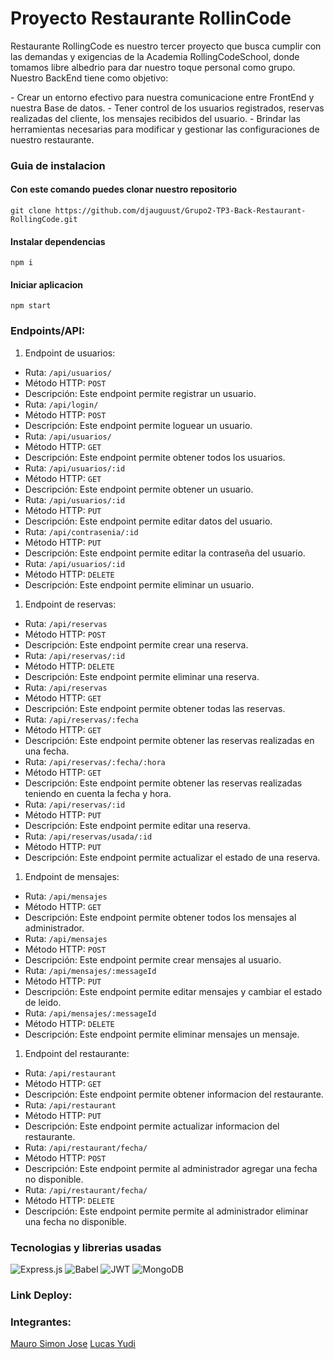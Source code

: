 # Proyecto Restaurante RollinCode

<p>
Restaurante RollingCode es nuestro tercer proyecto que busca cumplir con las demandas y exigencias de la Academia RollingCodeSchool, donde tomamos libre albedrio para dar nuestro toque personal como grupo. Nuestro BackEnd tiene como objetivo:
</p>
- Crear un entorno efectivo para nuestra comunicacione entre FrontEnd y nuestra Base de datos.
- Tener control de los usuarios registrados, reservas realizadas del cliente, los mensajes recibidos del usuario.
- Brindar las herramientas necesarias para modificar y gestionar las configuraciones de nuestro restaurante.

### Guia de instalacion
#### Con este comando puedes clonar nuestro repositorio
`git clone https://github.com/djauguust/Grupo2-TP3-Back-Restaurant-RollingCode.git`

#### Instalar dependencias
`npm i`

#### Iniciar aplicacion
`npm start`

### Endpoints/API:
1. Endpoint de usuarios:
- Ruta: `/api/usuarios/`
 - Método HTTP: `POST`
 - Descripción: Este endpoint permite registrar un usuario.
- Ruta: `/api/login/`
 - Método HTTP: `POST`
 - Descripción: Este endpoint permite loguear un usuario.
- Ruta: `/api/usuarios/`
 - Método HTTP: `GET`
 - Descripción: Este endpoint permite obtener todos los usuarios.
- Ruta: `/api/usuarios/:id`
 - Método HTTP: `GET`
 - Descripción: Este endpoint permite obtener un usuario.
- Ruta: `/api/usuarios/:id`
 - Método HTTP: `PUT`
 - Descripción: Este endpoint permite editar datos del usuario.
- Ruta: `/api/contrasenia/:id`
 - Método HTTP: `PUT`
 - Descripción: Este endpoint permite editar la contraseña del usuario.
- Ruta: `/api/usuarios/:id`
 - Método HTTP: `DELETE`
 - Descripción: Este endpoint permite eliminar un usuario.
1. Endpoint de reservas:
- Ruta: `/api/reservas`
 - Método HTTP: `POST`
 - Descripción: Este endpoint permite crear una reserva.
- Ruta: `/api/reservas/:id`
 - Método HTTP: `DELETE`
 - Descripción: Este endpoint permite eliminar una reserva.
- Ruta: `/api/reservas`
 - Método HTTP: `GET`
 - Descripción: Este endpoint permite obtener todas las reservas.
- Ruta: `/api/reservas/:fecha`
 - Método HTTP: `GET`
 - Descripción: Este endpoint permite obtener las reservas realizadas en una fecha.
- Ruta: `/api/reservas/:fecha/:hora`
 - Método HTTP: `GET`
 - Descripción: Este endpoint permite obtener las reservas realizadas teniendo en cuenta la fecha y hora.
- Ruta: `/api/reservas/:id`
 - Método HTTP: `PUT`
 - Descripción: Este endpoint permite editar una reserva.
- Ruta: `/api/reservas/usada/:id`
 - Método HTTP: `PUT`
 - Descripción: Este endpoint permite actualizar el estado de una reserva.
1. Endpoint de mensajes:
- Ruta: `/api/mensajes`
 - Método HTTP: `GET`
 - Descripción: Este endpoint permite obtener todos los mensajes al administrador.
- Ruta: `/api/mensajes`
 - Método HTTP: `POST`
 - Descripción: Este endpoint permite crear mensajes al usuario.
- Ruta: `/api/mensajes/:messageId`
 - Método HTTP: `PUT`
 - Descripción: Este endpoint permite editar mensajes y cambiar el estado de leido.
- Ruta: `/api/mensajes/:messageId`
 - Método HTTP: `DELETE`
 - Descripción: Este endpoint permite eliminar mensajes un mensaje.
1. Endpoint del restaurante:
- Ruta: `/api/restaurant`
 - Método HTTP: `GET`
 - Descripción: Este endpoint permite obtener informacion del restaurante.
- Ruta: `/api/restaurant`
 - Método HTTP: `PUT`
 - Descripción: Este endpoint permite actualizar informacion del restaurante.
- Ruta: `/api/restaurant/fecha/`
 - Método HTTP: `POST`
 - Descripción: Este endpoint permite al administrador agregar una fecha no disponible.
- Ruta: `/api/restaurant/fecha/`
 - Método HTTP: `DELETE`
 - Descripción: Este endpoint permite permite al administrador eliminar una fecha no disponible.

### Tecnologias y librerias usadas
![Express.js](https://img.shields.io/badge/express.js-%23404d59.svg?style=for-the-badge&logo=express&logoColor=%2361DAFB) ![Babel](https://img.shields.io/badge/Babel-F9DC3e?style=for-the-badge&logo=babel&logoColor=black) ![JWT](https://img.shields.io/badge/JWT-black?style=for-the-badge&logo=JSON%20web%20tokens) ![MongoDB](https://img.shields.io/badge/MongoDB-%234ea94b.svg?style=for-the-badge&logo=mongodb&logoColor=white)

### Link Deploy:

### Integrantes:
[Mauro Simon Jose](http://github.com/MauroSJ "Mauro Simon Jose")
[Lucas Yudi](http://github.com/Yudi454 "Lucas Yudi")
